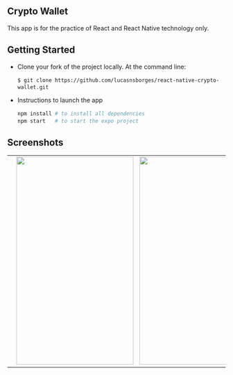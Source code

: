 ## Crypto Wallet
This app is for the practice of React and React Native technology only.

## Getting Started

- Clone your fork of the project locally. At the command line:
    ```
    $ git clone https://github.com/lucasnsborges/react-native-crypto-wallet.git
    ```
- Instructions to launch the app
    ```bash
    npm install # to install all dependencies
    npm start   # to start the expo project
    ```

## Screenshots

<table>
  <tr>
    <td><img src="./screenshots/1_Screenshot_20191016-232259_Expo.jpg" height = "480" width="270"></td>
    <td><img src="2_Screenshot_20191016-232254_Expo.jpg" height = "480" width="270"></td>
    <td><img src="3_Screenshot_20191016-232217_Expo" height = "480" width="270"></td>
  </tr>
</table>


